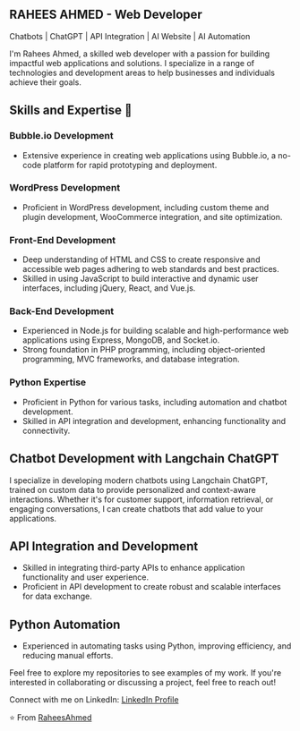 

## RAHEES AHMED  - Web Developer
Chatbots | ChatGPT | API Integration | AI Website | AI Automation

I'm Rahees Ahmed, a skilled web developer with a passion for building impactful web applications and solutions. I specialize in a range of technologies and development areas to help businesses and individuals achieve their goals.

## Skills and Expertise 🚀

### Bubble.io Development

- Extensive experience in creating web applications using Bubble.io, a no-code platform for rapid prototyping and deployment.

### WordPress Development

- Proficient in WordPress development, including custom theme and plugin development, WooCommerce integration, and site optimization.

### Front-End Development

- Deep understanding of HTML and CSS to create responsive and accessible web pages adhering to web standards and best practices.
- Skilled in using JavaScript to build interactive and dynamic user interfaces, including jQuery, React, and Vue.js.

### Back-End Development

- Experienced in Node.js for building scalable and high-performance web applications using Express, MongoDB, and Socket.io.
- Strong foundation in PHP programming, including object-oriented programming, MVC frameworks, and database integration.

### Python Expertise

- Proficient in Python for various tasks, including automation and chatbot development.
- Skilled in API integration and development, enhancing functionality and connectivity.

## Chatbot Development with Langchain ChatGPT

I specialize in developing modern chatbots using Langchain ChatGPT, trained on custom data to provide personalized and context-aware interactions. Whether it's for customer support, information retrieval, or engaging conversations, I can create chatbots that add value to your applications.

## API Integration and Development

- Skilled in integrating third-party APIs to enhance application functionality and user experience.
- Proficient in API development to create robust and scalable interfaces for data exchange.

## Python Automation

- Experienced in automating tasks using Python, improving efficiency, and reducing manual efforts.

Feel free to explore my repositories to see examples of my work. If you're interested in collaborating or discussing a project, feel free to reach out!

Connect with me on LinkedIn: [LinkedIn Profile](https://www.linkedin.com/in/rahees-ahmed/)


⭐️ From [RaheesAhmed](https://github.com/RaheesAhmed)



